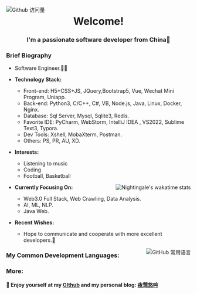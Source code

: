 <!-- Github 访问量 -->
<p align="canter"> 
<img align="left" src="https://komarev.com/ghpvc/?username=payiz-asj&color=blue&style=flat&label=PROFILE+VISITORS" alt="Github 访问量" /> 
</p>
<!-- 标题部分 -->

<h1 align="center">Welcome!</h1>
<h3 align="center">I'm a passionate software developer from China💖</h3>

<!-- 个人介绍 -->

### Brief Biography

- Software Engineer.👨‍💻

- **Technology Stack:**

  - Front-end: H5+CSS+JS, JQuery,Bootstrap5, Vue, Wechat Mini Program, Uniapp.
  - Back-end:  Python3, C/C++, C#, VB, Node.js, Java, Linux, Docker, Nginx.
  - Database: Sql Server, Mysql, Sqlite3, Redis.
  - Favorite IDE: PyCharm, WebStorm, IntelliJ IDEA , VS2022, Sublime Text3, Typora.
  - Dev Tools: Xshell, MobaXterm, Postman.
  - Others: PS, PR, AU, XD.
  

- **Interests:**
  - Listening to music
  - Coding
  - Football, Basketball


<!-- WakaTime 状态 -->
<a href="https://wakatime.com/@Nightingale">
  <img align="right" alt="Nightingale's wakatime stats" src="https://github-readme-stats.vercel.app/api/wakatime?username=Nightingale&layout=compact&theme=dracula"/>
</a>

- **Currently Focusing On:**

  - Web3.0 Full Stack, Web Crawling,  Data Analysis.
  - AI, ML, NLP.
  - Java Web.
  
- **Recent Wishes:**
  - Hope to communicate and cooperate with more excellent developers.🤝
  
<!-- - ![#f03c15](https://placehold.it/15/f03c15/000000?text=+) `#f03c15` -->
<!-- GitHub 常用语言 -->
<a href="#">
  <img align="right" src="https://github-readme-stats.vercel.app/api/top-langs/?username=payiz-asj&hide_title=1&hide=kotlin&theme=buefy&line_height=27&layout=compact" alt="GitHub 常用语言"/>
</a>

### My Common Development Languages:

<!-- Github 状态
### My Git-hub Statistics：

<p align="center">
<img align="center" src="https://github-readme-stats.vercel.app/api?username=payiz-asj&hide_title=ture&hide=issues&show_icons=true&count_private=true&include_all_commits=true&line_height=21&theme=flag-india" />
</p>

-->


<!-- 后记 -->
### More:

**💬 Enjoy yourself at my [GIthub](https://github.com/payiz-asj) and my personal blog: [夜莺悠吟](https://yeying.tech)** 

